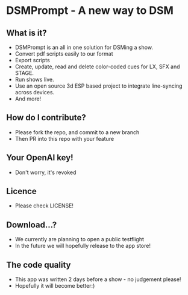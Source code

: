 # DSMPrompt - A new way to DSM

## What is it?
- DSMPrompt is an all in one solution for DSMing a show. 
- Convert pdf scripts easily to our format
- Export scripts
- Create, update, read and delete color-coded cues for LX, SFX and STAGE.
- Run shows live.
- Use an open source 3d ESP based project to integrate line-syncing across devices.
- And more!

## How do I contribute?
- Please fork the repo, and commit to a new branch
- Then PR into this repo with your feature

## Your OpenAI key!
- Don't worry, it's revoked

## Licence
- Please check LICENSE!

## Download...?
- We currently are planning to open a public testflight
- In the future we will hopefully release to the app store!

## The code quality 
- This app was written 2 days before a show - no judgement please!
- Hopefully it will become better:) 
